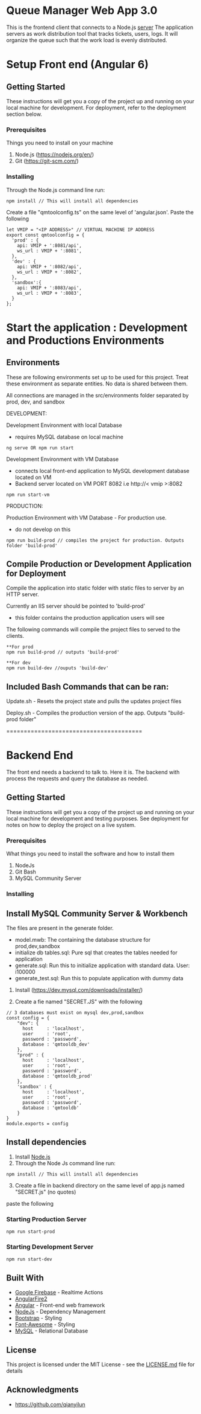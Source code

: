 # Queue Manager Web App 3.0

This is the frontend client that connects to a Node.js [server](https://github.com/tangjon/queue-manager-server)
The application servers as work distribution tool that tracks tickets, users, logs. It will organize the queue such that
the work load is evenly distributed.

# Setup Front end (Angular 6)

## Getting Started
These instructions will get you a copy of the project up and running on your local machine for development. For deployment, refer to the deployment section below.

### Prerequisites

Things you need to install on your machine

1. Node.js (https://nodejs.org/en/)
2. Git (https://git-scm.com/)

### Installing

Through the Node.js command line run:

```
npm install // This will install all dependencies
```

Create a file "qmtoolconfig.ts" on the same level of 'angular.json'. Paste the following 

```angular2html
let VMIP = "<IP ADDRESS>" // VIRTUAL MACHINE IP ADDRESS
export const qmtoolconfig = {
  'prod' : {
    api: VMIP + ':8081/api',
    ws_url : VMIP + ':8081',
  },
  'dev' : {
    api: VMIP + ':8082/api',
    ws_url : VMIP + ':8082',
  },
  'sandbox':{
    api: VMIP + ':8083/api',
    ws_url : VMIP + ':8083',
  }
};

```

# Start the application : Development and Productions Environments

## Environments
These are following environments set up to be used for this project. Treat these environment as separate entities. No data is shared between them.

All connections are managed in the src/environments folder separated by prod, dev, and sandbox

DEVELOPMENT:

Development Environment with local Database
- requires MySQL database on local machine
```$xslt
ng serve OR npm run start
```

Development Environment with VM Database
- connects local front-end application to MySQL development database located on VM
- Backend server located on VM PORT 8082 i.e http://< vmip >:8082
```$xslt
npm run start-vm
```

PRODUCTION:

Production Environment with VM Database - For production use.
- do not develop on this
```$xslt
npm run build-prod // compiles the project for production. Outputs folder 'build-prod'
```

## Compile Production or Development Application for Deployment
Compile the application into static folder with static files to server by an HTTP server. 

Currently an IIS server should be pointed to 'build-prod'
- this folder contains the production application users will see

The following commands will compile the project files to served to the clients.
```
**For prod
npm run build-prod // outputs 'build-prod'

**For dev
npm run build-dev //ouputs 'build-dev'
```

## Included Bash Commands that can be ran:

Update.sh - Resets the project state and pulls the updates project files

Deploy.sh - Compiles the production version of the app. Outputs "build-prod folder"

=======================================

# Backend End
The front end needs a backend to talk to. Here it is. The backend with process the requests and query the database as needed.

## Getting Started

These instructions will get you a copy of the project up and running on your local machine for development and testing purposes. See deployment for notes on how to deploy the project on a live system.

### Prerequisites

What things you need to install the software and how to install them

1. NodeJs
2. Git Bash
3. MySQL Community Server


### Installing

## Install MySQL Community Server & Workbench

The files are present in the generate folder.
- model.mwb: The containing the database structure for prod,dev,sandbox
- initialize db tables.sql: Pure sql that creates the tables needed for application
- generate.sql: Run this to initialize application with standard data. User: i100000
- generate_test.sql: Run this to populate application with dummy data

1. Install (https://dev.mysql.com/downloads/installer/)

2. Create a fie named "SECRET.JS" with the following
```angular2html
// 3 databases must exist on mysql dev,prod,sandbox
const config = {
    "dev": {
      host     : 'localhost',
      user     : 'root',
      password : 'password',
      database : 'qmtooldb_dev'
    },
    "prod" : {
      host     : 'localhost',
      user     : 'root',
      password : 'password',
      database : 'qmtooldb_prod'
    },
    'sandbox' : {
      host     : 'localhost',
      user     : 'root',
      password : 'password',
      database : 'qmtooldb'
    }
}
module.exports = config
```

## Install dependencies
1. Install [Node.js](https://nodejs.org/en/)
2. Through the Node Js command line run:

```
npm install // This will install all dependencies
```

3. Create a file in backend directory on the same level of app.js named "SECRET.js" (no quotes)

paste the following 

### Starting Production Server
```
npm run start-prod
```

### Starting Development Server
```
npm run start-dev
```

## Built With

* [Google Firebase](https://firebase.google.com/) - Realtime Actions
* [AngularFire2](https://www.npmjs.com/package/angularfire2)
* [Angular](https://angular.io/) - Front-end web framework
* [NodeJs](https://nodejs.org/en/) - Dependency Management
* [Bootstrap](https://getbootstrap.com/) - Styling
* [Font-Awesome](https://fontawesome.com/) - Styling
* [MySQL](https://dev.mysql.com/) - Relational Database

## License

This project is licensed under the MIT License - see the [LICENSE.md](LICENSE.md) file for details

## Acknowledgments

* https://github.com/qianyilun
